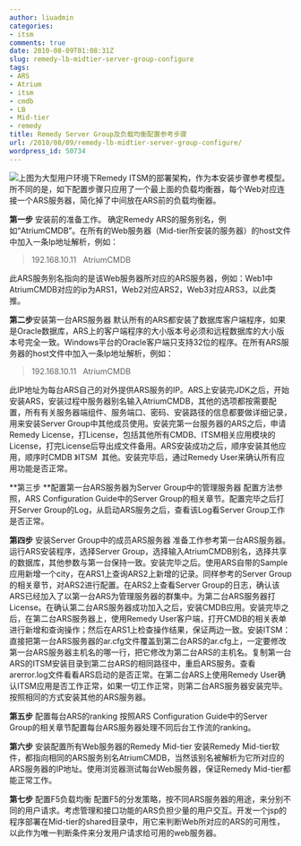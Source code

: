 ```yaml
---
author: liuadmin
categories:
- itsm
comments: true
date: 2010-08-09T01:08:31Z
slug: remedy-lb-midtier-server-group-configure
tags:
- ARS
- Atrium
- itsm
- cmdb
- LB
- Mid-tier
- remedy
title: Remedy Server Group及负载均衡配置参考步骤
url: /2010/08/09/remedy-lb-midtier-server-group-configure/
wordpress_id: 50734
---
```


[![](http://7bv9gn.com1.z0.glb.clouddn.com/wp-content/uploads/2010/08/RemedyITSMArch-253x300.jpg)](http://martinliu.cn/2010/08/remedy-lb-midtier-server-group-configure.html/remedyitsmarch)上图为大型用户环境下Remedy ITSM的部署架构，作为本安装步骤参考模型。所不同的是，如下配置步骤只应用了一个最上面的负载均衡器，每个Web对应连接一个ARS服务器，简化掉了中间放在ARS前的负载均衡器。

**第一步** 安装前的准备工作。
确定Remedy ARS的服务别名，例如“AtriumCMDB”。在所有的Web服务器（Mid-tier所安装的服务器）的host文件中加入一条Ip地址解析，例如：


<blockquote>192.168.10.11   AtriumCMDB</blockquote>


此ARS服务别名指向的是该Web服务器所对应的ARS服务器，例如：Web1中AtriumCMDB对应的ip为ARS1，Web2对应ARS2，Web3对应ARS3，以此类推。

**第二步**安装第一台ARS服务器
默认所有的ARS都安装了数据库客户端程序，如果是Oracle数据库，ARS上的客户端程序的大小版本号必须和远程数据库的大小版本号完全一致。Windows平台的Oracle客户端只支持32位的程序。在所有ARS服务器的host文件中加入一条Ip地址解析，例如：


<blockquote>192.168.10.11   AtriumCMDB</blockquote>


此IP地址为每台ARS自己的对外提供ARS服务的IP。ARS上安装完JDK之后，开始安装ARS，安装过程中服务器别名输入AtriumCMDB，其他的选项都按需要配置，所有有关服务器端组件、服务端口、密码、安装路径的信息都要做详细记录，用来安装Server Group中其他成员使用。安装完第一台服务器的ARS之后，申请Remedy License，打License，包括其他所有CMDB、ITSM相关应用模块的License，打完License后导出成文件备用。ARS安装成功之后，顺序安装其他应用，顺序时CMDB 》ITSM  其他。安装完毕后，通过Remedy User来确认所有应用功能是否正常。

**第三步 **配置第一台ARS服务器为Server Group中的管理服务器
配置方法参照，ARS Configuration Guide中的Server Group的相关章节。配置完毕之后打开Server Group的Log，从启动ARS服务之后，查看该Log看Server Group工作是否正常。

**第四步** 安装Server Group中的成员ARS服务器
准备工作参考第一台ARS服务器。运行ARS安装程序，选择Server Group，选择输入AtriumCMDB别名，选择共享的数据库，其他参数与第一台保持一致。安装完毕之后。使用ARS自带的Sample应用新增一个city，在ARS1上查询ARS2上新增的记录。同样参考的Server Group的相关章节，对ARS2进行配置。在ARS2上查看Server Group的日志，确认该ARS已经加入了以第一台ARS为管理服务器的群集中。为第二台ARS服务器打License。在确认第二台ARS服务器成功加入之后，安装CMDB应用。安装完毕之后，在第二台ARS服务器上，使用Remedy User客户端，打开CMDB的相关表单进行新增和查询操作；然后在ARS1上检查操作结果，保证两边一致。安装ITSM：直接把第一台ARS服务器的ar.cfg文件覆盖到第二台ARS的ar.cfg上，一定要修改第一台ARS服务器主机名的哪一行，把它修改为第二台ARS的主机名。复制第一台ARS的ITSM安装目录到第二台ARS的相同路径中，重启ARS服务。查看arerror.log文件看看ARS启动的是否正常。在第二台ARS上使用Remedy User确认ITSM应用是否工作正常，如果一切工作正常，则第二台ARS服务器安装完毕。按照相同的方式安装其他的ARS服务器。

**第五步** 配置每台ARS的ranking
按照ARS Configuration Guide中的Server Group的相关章节配置每台ARS服务器处理不同后台工作流的ranking。

**第六步** 安装配置所有Web服务器的Remedy Mid-tier
安装Remedy Mid-tier软件，都指向相同的ARS服务别名AtriumCMDB，当然该别名被解析为它所对应的ARS服务器的IP地址。使用浏览器测试每台Web服务器，保证Remedy Mid-tier都能正常工作。

**第七步** 配置F5负载均衡
配置F5的分发策略，按不同ARS服务器的用途，来分别不同的用户请求。考虑管理和接口功能的ARS负担少量的用户交互。开发一个jsp的程序部署在Mid-tier的shared目录中，用它来判断Web所对应的ARS的可用性，以此作为唯一判断条件来分发用户请求给可用的web服务器。

